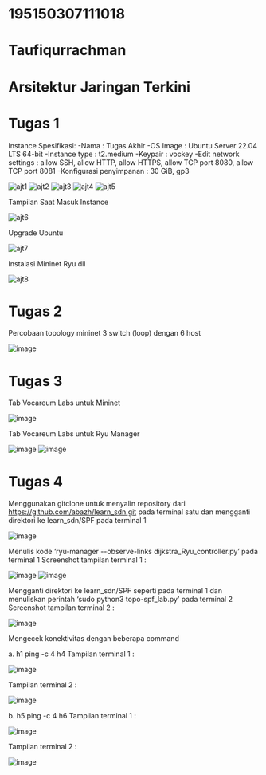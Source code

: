  # 195150307111018
 # Taufiqurrachman
 # Arsitektur Jaringan Terkini

# Tugas 1

Instance
Spesifikasi:
-Nama : Tugas Akhir
-OS Image : Ubuntu Server 22.04 LTS 64-bit
-Instance type : t2.medium
-Keypair : vockey
-Edit network settings : allow SSH, allow HTTP, allow HTTPS, allow TCP port 8080, allow TCP port 8081
-Konfigurasi penyimpanan : 30 GiB, gp3

![ajt1](https://user-images.githubusercontent.com/57854253/172640680-a804b284-ae64-493d-93ba-54a18f84d2da.png)
![ajt2](https://user-images.githubusercontent.com/57854253/172640715-34c724c9-4773-4354-9675-1cf243192d32.png)
![ajt3](https://user-images.githubusercontent.com/57854253/172640725-dcf4a86d-6265-47ce-8e76-b8b2bbe5d0e5.png)
![ajt4](https://user-images.githubusercontent.com/57854253/172640734-240f376d-20a6-4166-93b7-de004a8de16a.png)
![ajt5](https://user-images.githubusercontent.com/57854253/172640899-9e954ee2-30c1-46f3-917c-7088c8dd3684.png)

Tampilan Saat Masuk Instance

![ajt6](https://user-images.githubusercontent.com/57854253/172640980-f8668f59-6710-405c-a4d7-f90880369c1e.png)

Upgrade Ubuntu

![ajt7](https://user-images.githubusercontent.com/57854253/172641169-3f811928-20c3-4ab9-bed7-0db7a35e04e1.png)

Instalasi Mininet Ryu dll

![ajt8](https://user-images.githubusercontent.com/57854253/172641100-b16803d6-7659-4403-ac2a-faf98e53f8aa.png)

# Tugas 2
Percobaan topology mininet 3 switch (loop) dengan 6 host

![image](https://user-images.githubusercontent.com/57854253/172644740-09853674-bbc3-4723-84ee-9cd9b374ae2d.png)

# Tugas 3
Tab Vocareum Labs untuk Mininet 

![image](https://user-images.githubusercontent.com/57854253/172650407-d98ec970-4808-4d8c-bcdc-986f38dc3286.png)

Tab Vocareum Labs untuk Ryu Manager 

![image](https://user-images.githubusercontent.com/57854253/172650507-e976ee30-cb16-4515-b19f-15520a69d4db.png)
![image](https://user-images.githubusercontent.com/57854253/172650537-542bb425-7d3e-4b8c-90d8-9bce24e05a63.png)


# Tugas 4

Menggunakan gitclone untuk menyalin repository dari https://github.com/abazh/learn_sdn.git pada terminal satu dan mengganti direktori ke learn_sdn/SPF pada terminal 1 

![image](https://user-images.githubusercontent.com/57854253/172647748-4c4dd487-dced-4a8e-a10b-b4cab86536fd.png)

Menulis kode ‘ryu-manager --observe-links dijkstra_Ryu_controller.py’ pada terminal 1 Screenshot tampilan terminal 1 : 

![image](https://user-images.githubusercontent.com/57854253/172647791-6b8da09a-ebf0-4ca7-b267-d14f27f97ed4.png)
![image](https://user-images.githubusercontent.com/57854253/172647829-bab7ee4e-0af8-4625-919c-c83fc2aa8c0c.png)

Mengganti direktori ke learn_sdn/SPF seperti pada terminal 1 dan menuliskan perintah ‘sudo python3 topo-spf_lab.py’ pada terminal 2 Screenshot tampilan terminal 2 : 

![image](https://user-images.githubusercontent.com/57854253/172647886-6ed354fc-dd11-4b0e-8c97-cb06376d7879.png)

Mengecek konektivitas dengan beberapa command 
 
a.	h1 ping -c 4 h4 
Tampilan terminal 1 : 

![image](https://user-images.githubusercontent.com/57854253/172647983-b2c7e711-3d12-4541-be9b-d7d2c611eec4.png)

Tampilan terminal 2 : 

![image](https://user-images.githubusercontent.com/57854253/172648045-25bacae2-7fb1-485c-9f9b-63d9d3542e42.png)

b.	h5 ping -c 4 h6 
Tampilan terminal 1 : 

![image](https://user-images.githubusercontent.com/57854253/172648115-11b46882-0ad2-42dc-83f5-f1d9b572e3f0.png)

Tampilan terminal 2 : 

![image](https://user-images.githubusercontent.com/57854253/172648149-4099abf9-fd41-4ceb-9316-3627c9000efe.png)


